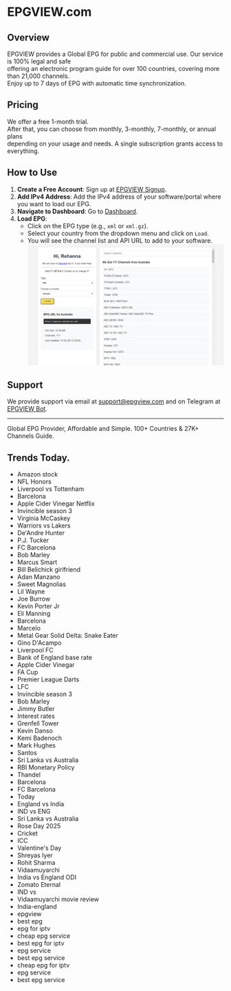 # EPGVIEW.com



## Overview
EPGVIEW provides a Global EPG for public and commercial use. Our service is 100% legal and safe\
offering an electronic program guide for over 100 countries, covering more than 21,000 channels.\
Enjoy up to 7 days of EPG with automatic time synchronization.

## Pricing
We offer a free 1-month trial. \
After that, you can choose from monthly, 3-monthly, 7-monthly, or annual plans \
depending on your usage and needs. A single subscription grants access to everything.

## How to Use
1. **Create a Free Account**: Sign up at [EPGVIEW Signup](https://epgview.com/signup.php).
2. **Add IPv4 Address**: Add the IPv4 address of your software/portal where you want to load our EPG.
3. **Navigate to Dashboard**: Go to [Dashboard](https://epgview.com/dashboard.php).
4. **Load EPG**:
   - Click on the EPG type (e.g., `xml` or `xml.gz`).
   - Select your country from the dropdown menu and click on `Load`.
   - You will see the channel list and API URL to add to your software.
![EPGVIEW](img/dashboard.png)
## Support
We provide support via email at [support@epgview.com](mailto:support@epgview.com) and on Telegram at [EPGVIEW Bot](https://t.me/epgview_bot).

---

Global EPG Provider, Affordable and Simple. 100+ Countries & 27K+ Channels Guide.

## Trends Today.

- Amazon stock
- NFL Honors
- Liverpool vs Tottenham
- Barcelona
- Apple Cider Vinegar Netflix
- Invincible season 3
- Virginia McCaskey
- Warriors vs Lakers
- De'Andre Hunter
- P.J. Tucker
- FC Barcelona
- Bob Marley
- Marcus Smart
- Bill Belichick girlfriend
- Adan Manzano
- Sweet Magnolias
- Lil Wayne
- Joe Burrow
- Kevin Porter Jr
- Eli Manning
- Barcelona
- Marcelo
- Metal Gear Solid Delta: Snake Eater
- Gino D'Acampo
- Liverpool FC
- Bank of England base rate
- Apple Cider Vinegar
- FA Cup
- Premier League Darts
- LFC
- Invincible season 3
- Bob Marley
- Jimmy Butler
- Interest rates
- Grenfell Tower
- Kevin Danso
- Kemi Badenoch
- Mark Hughes
- Santos
- Sri Lanka vs Australia
- RBI Monetary Policy
- Thandel
- Barcelona
- FC Barcelona
- Today
- England vs India
- IND vs ENG
- Sri Lanka vs Australia
- Rose Day 2025
- Cricket
- ICC
- Valentine's Day
- Shreyas Iyer
- Rohit Sharma
- Vidaamuyarchi
- India vs England ODI
- Zomato Eternal
- IND vs
- Vidaamuyarchi movie review
- India-england
- epgview
- best epg
- epg for iptv
- cheap epg service
- best epg for iptv
- epg service
- best epg service
- cheap epg for iptv
- epg service
- best epg service
